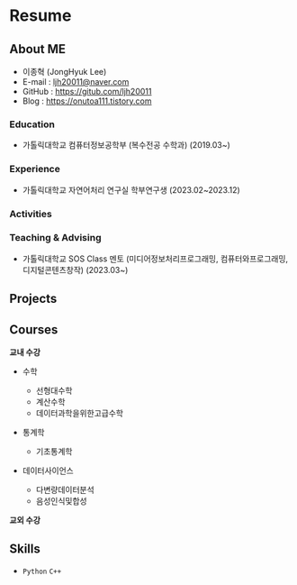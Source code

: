 # Resume

## About ME
<!--
![프로필사진]()
-->
- 이종혁 (JongHyuk Lee)
- E-mail : <ljh20011@naver.com>
- GitHub : <https://gitub.com/ljh20011>
- Blog : <https://onutoa111.tistory.com>

### Education

- 가톨릭대학교 컴퓨터정보공학부 (복수전공 수학과) (2019.03~)

### Experience

- 가톨릭대학교 자연어처리 연구실 학부연구생 (2023.02~2023.12)
  
### Activities


### Teaching & Advising

- 가톨릭대학교 SOS Class 멘토 (미디어정보처리프로그래밍, 컴퓨터와프로그래밍, 디지털콘텐츠창작) (2023.03~)

## Projects


## Courses

**교내 수강**  
- 수학
    - 선형대수학
    - 계산수학
    - 데이터과학을위한고급수학
- 통계학
    - 기초통계학
    
- 데이터사이언스
    - 다변량데이터분석
    - 음성인식및합성 

**교외 수강**  

## Skills

- `Python` `C++`

